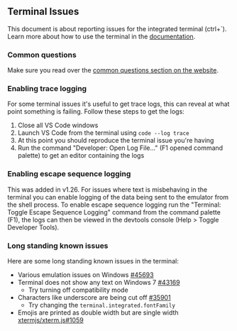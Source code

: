 ## Terminal Issues
This document is about reporting issues for the integrated terminal (ctrl+\`). Learn more about how to use the terminal in the [documentation](https://code.visualstudio.com/docs/editor/integrated-terminal).
### Common questions
Make sure you read over the [common questions section on the website](https://code.visualstudio.com/docs/editor/integrated-terminal#_common-questions).

### Enabling trace logging
For some terminal issues it's useful to get trace logs, this can reveal at what point something is failing. Follow these steps to get the logs:
1. Close all VS Code windows
2. Launch VS Code from the terminal using `code --log trace`
3. At this point you should reproduce the terminal issue you're having
4. Run the command "Developer: Open Log File..." (F1 opened command palette) to get an editor containing the logs
### Enabling escape sequence logging
This was added in v1.26.
For issues where text is misbehaving in the terminal you can enable logging of the data being sent to the emulator from the shell process. To enable escape sequence logging run the "Terminal: Toggle Escape Sequence Logging" command from the command palette (F1), the logs can then be viewed in the devtools console (Help &gt; Toggle Developer Tools).

### Long standing known issues

Here are some long standing known issues in the terminal:

- Various emulation issues on Windows [#45693](https://github.com/Microsoft/vscode/issues/45693)
- Terminal does not show any text on Windows 7 [#43169](https://github.com/Microsoft/vscode/issues/43169)
  - Try turning off compatibility mode
- Characters like underscore are being cut off [#35901](https://github.com/Microsoft/vscode/issues/35901)
  - Try changing the `terminal.integrated.fontFamily`
- Emojis are printed as double width but are single width [xtermjs/xterm.js#1059](https://github.com/xtermjs/xterm.js/issues/1059)
